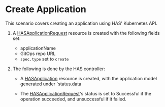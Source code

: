 # Create Application

This scenario covers creating an application using HAS' Kubernetes API.

1. A [HASApplicationRequest](input-hasApplicationRequest.yaml) resource is created with the following fields set:

   - applicationName
   - GitOps repo URL
   - `spec.type` set to `create`

2. The following is done by the HAS controller:

   - A [HASApplication](output-hasApplication.yaml) resource is created, with the application model generated under `status.data

   - The [HASApplicationRequest](output-hasApplicationRequest.yaml)'s status is set to Successful if the operation succeeded, and unsuccessful if it failed.